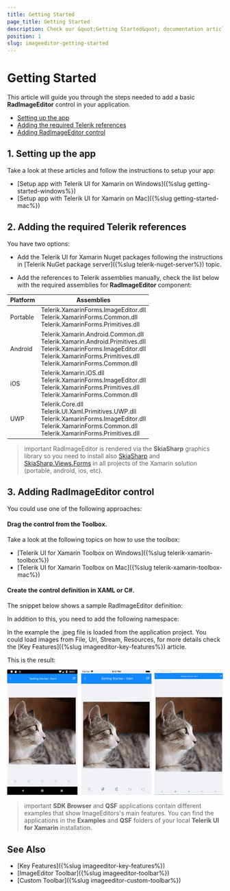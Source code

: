 ```yaml
---
title: Getting Started
page_title: Getting Started
description: Check our &quot;Getting Started&quot; documentation article for Telerik ImageEditor for Xamarin control.
position: 1
slug: imageeditor-getting-started
---
```


# Getting Started

This article will guide you through the steps needed to add a basic **RadImageEditor** control in your application.

* [Setting up the app](#1-setting-up-the-app)
* [Adding the required Telerik references](#2-adding-the-required-telerik-references)
* [Adding RadImageEditor control](#3-adding-radimageeditor-control)

## 1. Setting up the app

Take a look at these articles and follow the instructions to setup your app:

- [Setup app with Telerik UI for Xamarin on Windows]({%slug getting-started-windows%})
- [Setup app with Telerik UI for Xamarin on Mac]({%slug getting-started-mac%})

## 2. Adding the required Telerik references

You have two options:

* Add the Telerik UI for Xamarin Nuget packages following the instructions in [Telerik NuGet package server]({%slug telerik-nuget-server%}) topic.

* Add the references to Telerik assemblies manually, check the list below with the required assemblies for **RadImageEditor** component:

| Platform | Assemblies |
| -------- | ---------- |
| Portable | Telerik.XamarinForms.ImageEditor.dll<br/>Telerik.XamarinForms.Common.dll<br/>Telerik.XamarinForms.Primitives.dll |
| Android  | Telerik.Xamarin.Android.Common.dll<br/>Telerik.Xamarin.Android.Primitives.dll<br/>Telerik.XamarinForms.ImageEditor.dll<br/> Telerik.XamarinForms.Primitives.dll<br/> Telerik.XamarinForms.Common.dll |
| iOS      | Telerik.Xamarin.iOS.dll <br/>Telerik.XamarinForms.ImageEditor.dll<br/>Telerik.XamarinForms.Primitives.dll<br/>Telerik.XamarinForms.Common.dll |
| UWP      | Telerik.Core.dll<br/>Telerik.UI.Xaml.Primitives.UWP.dll<br/>Telerik.XamarinForms.ImageEditor.dll<br/>Telerik.XamarinForms.Common.dll<br/>Telerik.XamarinForms.Primitives.dll |

>important RadImageEditor is rendered via the **SkiaSharp** graphics library so you need to install also [SkiaSharp](https://www.nuget.org/packages/SkiaSharp/) and [SkiaSharp.Views.Forms](https://www.nuget.org/packages/SkiaSharp.Views.Forms) in all projects of the Xamarin solution (portable, android, ios, etc).

## 3. Adding RadImageEditor control

You could use one of the following approaches:

#### Drag the control from the Toolbox. 

Take a look at the following topics on how to use the toolbox:

* [Telerik UI for Xamarin Toolbox on Windows]({%slug telerik-xamarin-toolbox%})
* [Telerik UI for Xamarin Toolbox on Mac]({%slug telerik-xamarin-toolbox-mac%})
	
#### Create the control definition in XAML or C#.

The snippet below shows a sample RadImageEditor definition:

<snippet id='imageeditor-getting-started-xaml'/>
<snippet id='imageeditor-getting-started-csharp'/>

In addition to this, you need to add the following namespace:

<snippet id='xmlns-telerikimageeditor'/>
<snippet id='ns-telerikimageeditor'/>

In the example the .jpeg file is loaded from the application project. You could load images from File, Uri, Stream, Resources, for more details check the [Key Features]({%slug imageeditor-key-features%}) article.

This is the result:

![ImageEditor Getting Started Example](images/imageeditor-getting-started.png "ImageEditor Getting Started Example")

>important **SDK Browser** and **QSF** applications contain different examples that show ImageEditors's main features. You can find the applications in the **Examples** and **QSF** folders of your local **Telerik UI for Xamarin** installation.

## See Also

- [Key Features]({%slug imageeditor-key-features%})
- [ImageEditor Toolbar]({%slug imageeditor-toolbar%})
- [Custom Toolbar]({%slug imageeditor-custom-toolbar%})
